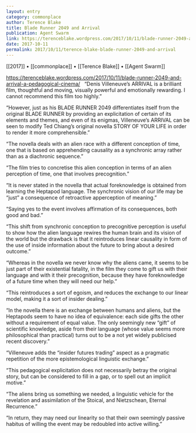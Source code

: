 ```yaml
---
layout: entry
category: commonplace
author: Terence Blake
title: Blade Runner 2049 and Arrival
publication: Agent Swarm
link: https://terenceblake.wordpress.com/2017/10/11/blade-runner-2049-and-arrival-a-pedagogical-cinema/
date: 2017-10-11
permalink: 2017/10/11/terence-blake-blade-runner-2049-and-arrival
---
```


[[2017]] • [[commonplace]] • [[Terence Blake]] • [[Agent Swarm]]

https://terenceblake.wordpress.com/2017/10/11/blade-runner-2049-and-arrival-a-pedagogical-cinema/
 
“Denis Villeneuve’s ARRIVAL is a brilliant film, thoughtful and moving, visually powerful and emotionally rewarding. I cannot recommend this film too highly.”

“However, just as his BLADE RUNNER 2049 differentiates itself from the original BLADE RUNNER by providing an explicitation of certain of its elements and themes, and even of its enigmas, Villeneuve’s ARRIVAL can be seen to modify Ted Chiang’s original novella STORY OF YOUR LIFE in order to render it more comprehensible.”

“The novella deals with an alien race with a different conception of time, one that is based on apprehending causality as a synchronic array rather than as a diachronic sequence.”

“The film tries to concretise this alien conception in terms of an alien perception of time, one that involves precognition.”

“It is never stated in the novella that actual foreknowledge is obtained from learning the Heptapod language. The synchronic vision of our life may be “just” a consequence of retroactive apperception of meaning.”

“Saying yes to the event involves affirmation of its consequences, both good and bad.”

“This shift from synchronic conception to precognitive perception is useful to show how the alien language rewires the human brain and its vision of the world but the drawback is that it reintroduces linear causality in form of the use of inside information about the future to bring about a desired outcome.”

“Whereas in the novella we never know why the aliens came, it seems to be just part of their existential fatality, in the film they come to gift us with their language and with it their precognition, because they have foreknowledge of a future time when they will need our help.”

“This reintroduces a sort of egoism, and reduces the exchange to our linear model, making it a sort of insider dealing.”

“In the novella there is an exchange between humans and aliens, but the Heptapods seem to have no idea of equivalence: each side gifts the other without a requirement of equal value. The only seemingly new “gift” of scientific knowledge, aside from their language (whose value seems more philosophical than practical) turns out to be a not yet widely publicised recent discovery.”

“Villeneuve adds the “insider futures trading” aspect as a pragmatic repetition of the more epistemological linguistic exchange.”

“This pedagogical explicitation does not necessarily betray the original story, but can be considered to fill in a gap, or to spell out an implicit motive.”

“The aliens bring us something we needed, a linguistic vehicle for the revelation and assimilation of the Stoical, and Nietzschean, Eternal Recurrence.”

“In return, they may need our linearity so that their own seemingly passive habitus of willing the event may be redoubled into active willing.”

